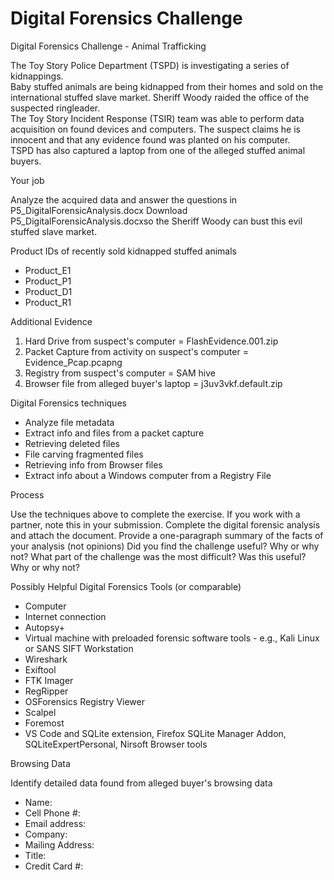 # Digital Forensics Challenge

Digital Forensics Challenge - Animal Trafficking

The Toy Story Police Department (TSPD) is investigating a series of kidnappings.  
Baby stuffed animals are being kidnapped from their homes and sold on the international stuffed slave market. 
Sheriff Woody raided the office of the suspected ringleader.  
The Toy Story Incident Response (TSIR) team was able to perform data acquisition on found devices and computers. 
The suspect claims he is innocent and that any evidence found was planted on his computer.   
TSPD has also captured a laptop from one of the alleged stuffed animal buyers.  

Your job

Analyze the acquired data and answer the questions in P5_DigitalForensicAnalysis.docx Download P5_DigitalForensicAnalysis.docxso the Sheriff Woody can bust  this evil stuffed slave market. 

Product IDs of recently sold kidnapped stuffed animals

- Product_E1
- Product_P1
- Product_D1
- Product_R1

Additional Evidence

1. Hard Drive from suspect's computer = FlashEvidence.001.zip
2. Packet Capture from activity on suspect's computer = Evidence_Pcap.pcapng
3. Registry from suspect's computer = SAM hive 
4. Browser file from alleged buyer's laptop = j3uv3vkf.default.zip

Digital Forensics techniques

- Analyze file metadata
- Extract info and files from a packet capture 
- Retrieving deleted files
- File carving fragmented files
- Retrieving info from Browser files
- Extract info about a Windows computer from a Registry File

Process

Use the techniques above to complete the exercise.
If you work with a partner, note this in your submission. 
Complete the digital forensic analysis and attach the document. 
Provide a one-paragraph summary of the facts of your analysis (not opinions) 
Did you find the challenge useful? Why or why not?
What part of the challenge was the most difficult? Was this useful? Why or why not?
 

Possibly Helpful Digital Forensics Tools (or comparable)

- Computer
- Internet connection
- Autopsy+
- Virtual machine with preloaded forensic software tools - e.g., Kali Linux or SANS SIFT Workstation 
- Wireshark
- Exiftool
- FTK Imager
- RegRipper
- OSForensics Registry Viewer
- Scalpel
- Foremost
- VS Code and SQLite extension, Firefox SQLite Manager Addon, SQLiteExpertPersonal, Nirsoft Browser tools

Browsing Data

Identify detailed data found from alleged buyer's browsing data

- Name:	
- Cell Phone #:
- Email address:	
- Company:
- Mailing Address:	
- Title:
- Credit Card #:
